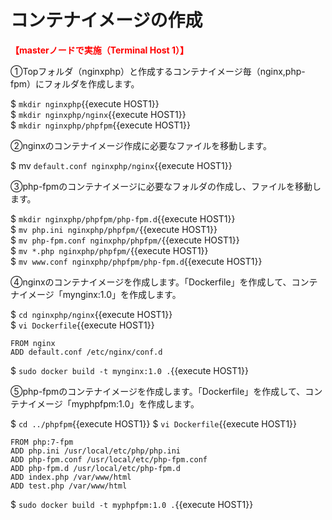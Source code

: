 # コンテナイメージの作成  
**<span style="color: red; ">【masterノードで実施（Terminal Host 1）】</span>**  

①Topフォルダ（nginxphp）と作成するコンテナイメージ毎（nginx,php-fpm）にフォルダを作成します。  

$ `mkdir nginxphp`{{execute HOST1}}  
$ `mkdir nginxphp/nginx`{{execute HOST1}}  
$ `mkdir nginxphp/phpfpm`{{execute HOST1}}  

②nginxのコンテナイメージ作成に必要なファイルを移動します。  

$ mv `default.conf nginxphp/nginx`{{execute HOST1}}  

③php-fpmのコンテナイメージに必要なフォルダの作成し、ファイルを移動します。  

$ `mkdir nginxphp/phpfpm/php-fpm.d`{{execute HOST1}}  
$ `mv php.ini nginxphp/phpfpm/`{{execute HOST1}}  
$ `mv php-fpm.conf nginxphp/phpfpm/`{{execute HOST1}}  
$ `mv *.php nginxphp/phpfpm/`{{execute HOST1}}  
$ `mv www.conf nginxphp/phpfpm/php-fpm.d`{{execute HOST1}}  

④nginxのコンテナイメージを作成します。「Dockerfile」を作成して、コンテナイメージ「mynginx:1.0」を作成します。  

$ `cd nginxphp/nginx`{{execute HOST1}}  
$ `vi Dockerfile`{{execute HOST1}}  
```
FROM nginx
ADD default.conf /etc/nginx/conf.d
```
$ `sudo docker build -t mynginx:1.0 .`{{execute HOST1}}

⑤php-fpmのコンテナイメージを作成します。「Dockerfile」を作成して、コンテナイメージ「myphpfpm:1.0」を作成します。  
  
$ `cd ../phpfpm`{{execute HOST1}}
$ `vi Dockerfile`{{execute HOST1}}  
```
FROM php:7-fpm
ADD php.ini /usr/local/etc/php/php.ini
ADD php-fpm.conf /usr/local/etc/php-fpm.conf
ADD php-fpm.d /usr/local/etc/php-fpm.d
ADD index.php /var/www/html
ADD test.php /var/www/html
```
$ `sudo docker build -t myphpfpm:1.0 .`{{execute HOST1}}
